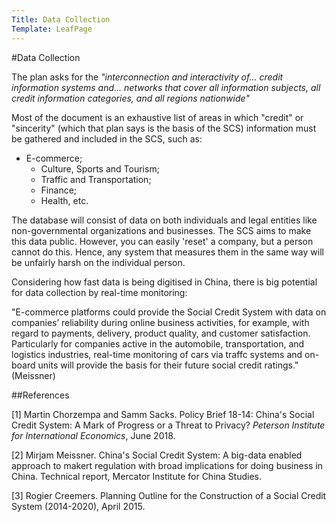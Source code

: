 ```yaml
---
Title: Data Collection
Template: LeafPage
---
```


#Data Collection

The plan asks for the *"interconnection and interactivity of... credit information systems and... networks that cover all information subjects, all credit information categories, and all regions nationwide"*

Most of the document is an exhaustive list of areas in which "credit" or "sincerity" (which that plan says is the basis of the SCS) information must be gathered and included in the SCS, such as:
  - E-commerce;
	- Culture, Sports and Tourism;
	- Traffic and Transportation;
	- Finance;
	- Health, etc. 

The database will consist of data on both individuals and legal entities like non-governmental organizations and businesses. The SCS aims to make this data public. However, you can easily 'reset' a company, but a person cannot do this. Hence, any system that measures them in the same way will be unfairly harsh on the individual person. 

Considering how fast data is being digitised in China, there is big potential for data collection by real-time monitoring:

"E-commerce platforms could provide the Social Credit System with data on companies’ reliability during online business activities, for example, with regard to payments, delivery, product quality, and customer satisfaction. Particularly for companies active in the automobile, transportation, and logistics industries, real-time monitoring of cars via traffc systems and on-board units will provide the basis for their future social credit ratings." (Meissner)

##References

[1] Martin Chorzempa and Samm Sacks. Policy Brief 18-14: China's Social Credit System: A Mark of Progress or a Threat to Privacy? *Peterson Institute for International Economics*, June 2018.

[2] Mirjam Meissner. China's Social Credit System: A big-data enabled approach to makert regulation with broad implications for doing business in China. Technical report, Mercator Institute for China Studies. 

[3] Rogier Creemers. Planning Outline for the Construction of a Social Credit System (2014-2020), April 2015. 
